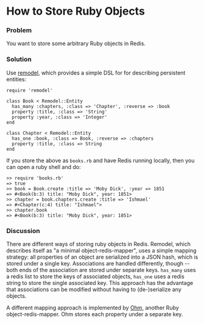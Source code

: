 # How to Store Ruby Objects

### Problem

You want to store some arbitrary Ruby objects in Redis.


### Solution

Use [remodel](http://github.com/tlossen/remodel), 
which provides a simple DSL for for describing persistent entities:

	require 'remodel'
	
	class Book < Remodel::Entity
	  has_many :chapters, :class => 'Chapter', :reverse => :book
	  property :title, :class => 'String'
	  property :year, :class => 'Integer'
	end

	class Chapter < Remodel::Entity
	  has_one :book, :class => Book, :reverse => :chapters
	  property :title, :class => String
	end

If you store the above as `books.rb` and have Redis running locally, 
then you can open a ruby shell and do:

	>> require 'books.rb'
	=> true
	>> book = Book.create :title => 'Moby Dick', :year => 1851
	=> #<Book(b:3) title: "Moby Dick", year: 1851>
	>> chapter = book.chapters.create :title => 'Ishmael'
	=> #<Chapter(c:4) title: "Ishmael">
	>> chapter.book
	=> #<Book(b:3) title: "Moby Dick", year: 1851>


### Discussion

There are different ways of storing ruby objects in Redis. 
Remodel, which describes itself as "a minimal object-redis-mapper",
uses a simple mapping strategy: all properties of an object are
serialized into a JSON hash, which is stored under a single key.
Associations are handled differently, though -- both ends of the
association are stored under separate keys. `has_many` uses a redis
list to store the keys of associated objects, `has_one` uses a redis
string to store the single associated key. This approach has the
advantage that associations can be modified without having to (de-)serialize
any objects.

A different mapping approach is implemented by [Ohm](http://github.com/soveran/ohm), 
another Ruby object-redis-mapper. Ohm stores each property under a separate key.

